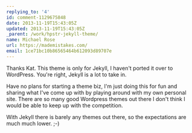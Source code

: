 ```yaml
---
replying_to: '4'
id: comment-1129675848
date: 2013-11-19T15:43:05Z
updated: 2013-11-19T15:43:05Z
_parent: /work/hpstr-jekyll-theme/
name: Michael Rose
url: https://mademistakes.com/
email: 1ce71bc10b86565464b612093d89707e
---
```


Thanks Kat. This theme is only for Jekyll, I haven't ported it over to
WordPress. You're right, Jekyll is a lot to take in.

Have no plans for starting a theme biz, I'm just doing this for fun and sharing
what I've come up with by playing around with my own personal site. There are so
many good Wordpress themes out there I don't think I would be able to keep up
with the competition.

With Jekyll there is barely any themes out there, so the expectations are much
much lower. ;-)
